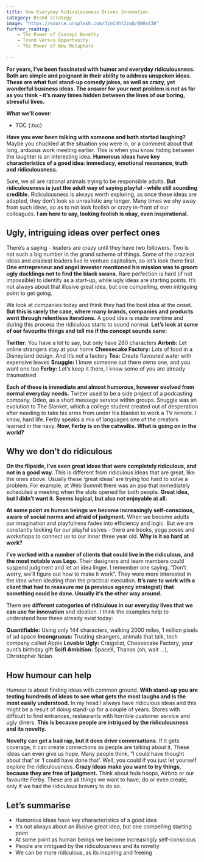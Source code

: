 ```yaml
---
title: How Everyday Ridiculousness Drives Innovation
category: Brand strategy
image: "https://source.unsplash.com/5jnC4ht2zoQ/800x430"
further_reading:
    - The Power of Concept Novelty
    - Trend Versus Opportunity
    - The Power of New Metaphors
    
---
```


**For years, I’ve been fascinated with humor and everyday ridiculousness. Both are simple and poignant in their ability to address unspoken ideas. These are what fuel stand-up comedy jokes, as well as crazy, yet wonderful business ideas. The answer for your next problem is not as far as you think - it’s many times hidden between the lines of our boring, stressful lives.**

**What we'll cover:**
* TOC
{:toc}

**Have you ever been talking with someone and both started laughing?** Maybe you chuckled at the situation you were in, or a comment about that long, arduous work meeting earlier. This is when you know hiding between the laughter is an interesting idea. **Humorous ideas have key characteristics of a good idea: immediacy, emotional resonance, truth and ridiculousness.** 

Sure, we all are rational animals trying to be responsible adults. **But ridiculousness is just the adult way of saying playful - while still sounding credible.** Ridiculousness is always worth exploring, as once these ideas are adapted, they don’t look so unrealistic any longer. Many times we shy away from such ideas, so as to not look foolish or crazy in-front of our colleagues. **I am here to say, looking foolish is okay, even inspirational.**

## Ugly, intriguing ideas over perfect ones

There’s a saying - leaders are crazy until they have two followers. Two is not such a big number in the grand scheme of things. Some of the craziest ideas and craziest leaders live in venture capitalism, so let’s look there first. **One entrepreneur and angel investor mentioned his mission was to groom ugly ducklings not to find the black swans.** Rare perfection is hard (if not impossible) to identify as a start-up, while ugly ideas are starting points. It’s not always about that illusive great idea, but one compelling, even intriguing point to get going. 

We look at companies today and think they had the best idea at the onset. **But this is rarely the case, where many brands, companies and products went through relentless iterations.** A good idea is made overtime and during this process the ridiculous starts to sound normal. **Let’s look at some of our favourite things and tell me if the concept sounds sane:**

**Twitter:** You have a lot to say, but only have 280 characters
**Airbnb:** Let online strangers stay at your home
**Cheesecake Factory:** Lots of food in a Disneyland design. And it’s not a factory
**Tea:** Create flavoured water with expensive leaves
**Snuggie:** I know someone out there owns one, and you want one too
**Ferby:** Let’s keep it there, I know some of you are already traumatised

**Each of these is immediate and almost humorous, however evolved from normal everyday needs.** Twitter used to be a side project of a podcasting company, Odeo, as a short message service within groups. Snuggie was an evolution to The Slanket, which a college student created out of desperation after needing to take his arms from under his blanket to work a TV remote. I know, hard life. Ferby speaks a mix of languages one of the creators learned in the navy. **Now, Ferby is on the catwalks. What is going on in the world?**

## Why we don’t do ridiculous

**On the flipside, I’ve seen great ideas that were completely ridiculous, and not in a good way.** This is different from ridiculous ideas that are great, like the ones above. Usually these ‘great ideas’ are trying too hard to solve a problem. For example, at Web Summit there was an app that immediately scheduled a meeting when the slots opened for both people. **Great idea, but I didn’t want it. Seems logical, but also not enjoyable at all.**

**At some point as human beings we become increasingly self-conscious, aware of social norms and afraid of judgment.** When we become adults our imagination and playfulness fades into efficiency and logic. But we are constantly looking for our playful selves - there are books, yoga poses and workshops to connect us to our inner three year old. **Why is it so hard at work?**

**I’ve worked with a number of clients that could live in the ridiculous, and the most notable was Lego.** Their designers and team members could suspend judgment and let an idea linger. I remember one saying, “Don’t worry, we’ll figure out how to make it work”. They were more interested in the idea when ideating than the practical execution. **It’s rare to work with a client that had to reassure me (a previous agency strategist) that something could be done. Usually it’s the other way around.**

There are **different categories of ridiculous in our everyday lives that we can use for innovation** and ideation. I think the examples help to understand how these already exist today:

**Quantifiable:** Using only 144 characters, walking 2000 miles, 1 million pixels of ad space
**Incongruous:** Trusting strangers, animals that talk, tech company called Apple
**Lovable Ugly:** Craigslist, Cheesecake Factory, your aunt’s birthday gift
**Scifi Ambition:** SpaceX, Thanos (oh, wait …), Christopher Nolan

## How humour can help

Humour is about finding ideas with common ground. **With stand-up you are testing hundreds of ideas to see what gets the most laughs and is the most easily understood.** In my head I always have ridiculous ideas and this might be a result of doing stand-up for a couple of years. Stores with difficult to find entrances, restaurants with horrible customer service and ugly diners. **This is because people are intrigued by the ridiculousness and its novelty.**

**Novelty can get a bad rap, but it does drive conversations.** If it gets coverage, it can create connections as people are talking about it. These ideas can even give us hope. Many people think, “I could have thought about that’ or ‘I could have done that’. Well, you could if you just let yourself explore the ridiculousness. **Crazy ideas make you want to try things, because they are free of judgment.** Think about hula hoops, Airbnb or our favourite Ferby. These are all things we want to have, do or even create, only if we had the ridiculous bravery to do so.

## Let’s summarise

- Humorous ideas have key characteristics of a good idea
- It’s not always about an illusive great idea, but one compelling starting point 
- At some point as human beings we become increasingly self-conscious
- People are intrigued by the ridiculousness and its novelty
- We can be more ridiculous, as its inspiring and freeing
